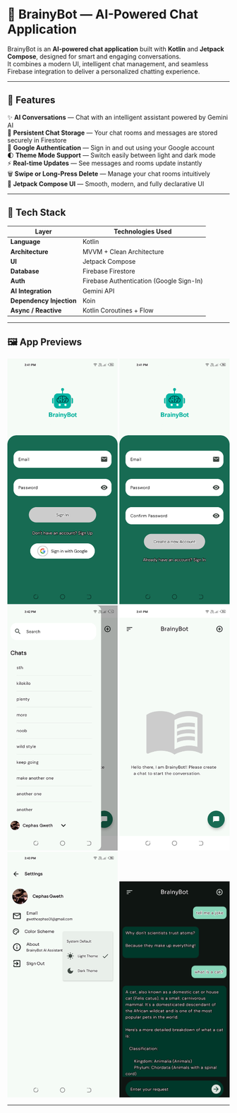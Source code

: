 # 💬 BrainyBot — AI-Powered Chat Application  

BrainyBot is an **AI-powered chat application** built with **Kotlin** and **Jetpack Compose**, designed for smart and engaging conversations.  
It combines a modern UI, intelligent chat management, and seamless Firebase integration to deliver a personalized chatting experience.

---

## 🚀 Features

✨ **AI Conversations** — Chat with an intelligent assistant powered by Gemini AI  
💾 **Persistent Chat Storage** — Your chat rooms and messages are stored securely in Firestore  
👤 **Google Authentication** — Sign in and out using your Google account  
🌓 **Theme Mode Support** — Switch easily between light and dark mode  
⚡ **Real-time Updates** — See messages and rooms update instantly  
🗑️ **Swipe or Long-Press Delete** — Manage your chat rooms intuitively  
📱 **Jetpack Compose UI** — Smooth, modern, and fully declarative UI  

---

## 🧩 Tech Stack

| Layer | Technologies Used |
|-------|--------------------|
| **Language** | Kotlin |
| **Architecture** | MVVM + Clean Architecture |
| **UI** | Jetpack Compose |
| **Database** | Firebase Firestore |
| **Auth** | Firebase Authentication (Google Sign-In) |
| **AI Integration** | Gemini API |
| **Dependency Injection** | Koin |
| **Async / Reactive** | Kotlin Coroutines + Flow |

---

## 🖼️ App Previews

<div align="center">

<img src="https://github.com/GwethCephas/BrainyBot/blob/main/Screenshot_20251014-154133.png?raw=true" width="250"/>
<img src="https://github.com/GwethCephas/BrainyBot/blob/main/Screenshot_20251014-154158.png?raw=true" width="250"/>
<img src="https://github.com/GwethCephas/BrainyBot/blob/main/Screenshot_20251014-154245.png?raw=true" width="250"/>
<img src="https://github.com/GwethCephas/BrainyBot/blob/main/Screenshot_20251014-154107.png?raw=true" width="250"/>
<img src="https://github.com/GwethCephas/BrainyBot/blob/main/Screenshot_20251014-154327.png?raw=true" width="250"/>
<img src="https://github.com/GwethCephas/BrainyBot/blob/main/Screenshot_20251014-185802.png?raw=true" width="250"/>

</div>

---


